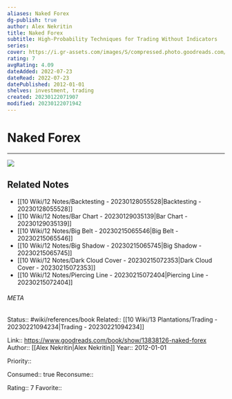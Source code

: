 ```yaml
---
aliases: Naked Forex
dg-publish: true
author: Alex Nekritin
title: Naked Forex
subtitle: High-Probability Techniques for Trading Without Indicators
series: 
cover: https://i.gr-assets.com/images/S/compressed.photo.goodreads.com/books/1348091955l/13838126.jpg
rating: 7
avgRating: 4.09
dateAdded: 2022-07-23
dateRead: 2022-07-23
datePublished: 2012-01-01
shelves: investment, trading
created: 20230122071907
modified: 20230122071942
---
```

# Naked Forex
---
![](https://i.gr-assets.com/images/S/compressed.photo.goodreads.com/books/1348091955l/13838126.jpg)

## Related Notes
- [[10 Wiki/12 Notes/Backtesting - 20230128055528\|Backtesting - 20230128055528]]
- [[10 Wiki/12 Notes/Bar Chart - 20230129035139\|Bar Chart - 20230129035139]]
- [[10 Wiki/12 Notes/Big Belt - 20230215065546\|Big Belt - 20230215065546]]
- [[10 Wiki/12 Notes/Big Shadow - 20230215065745\|Big Shadow - 20230215065745]]
- [[10 Wiki/12 Notes/Dark Cloud Cover - 20230215072353\|Dark Cloud Cover - 20230215072353]]
- [[10 Wiki/12 Notes/Piercing Line - 20230215072404\|Piercing Line - 20230215072404]]




###### META
Status:: #wiki/references/book
Related:: [[10 Wiki/13 Plantations/Trading - 20230221094234\|Trading - 20230221094234]]

Link:: https://www.goodreads.com/book/show/13838126-naked-forex
Author:: [[Alex Nekritin\|Alex Nekritin]]
Year:: 2012-01-01

Priority:: 

Consumed:: true
Reconsume:: 

Rating:: 7
Favorite:: 
